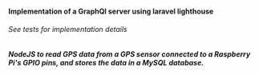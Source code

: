 

#### Implementation of a GraphQl server using laravel lighthouse
###### See tests for implementation details

##### NodeJS to read GPS data from a GPS sensor connected to a Raspberry Pi's GPIO pins, and stores the data in a MySQL database.

